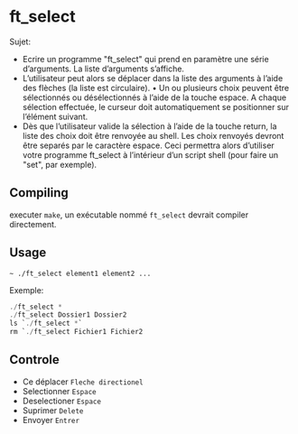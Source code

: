 # ft_select

Sujet:
* Ecrire un programme "ft_select" qui prend en paramètre une série d’arguments. La liste d’arguments s’affiche.
* L’utilisateur peut alors se déplacer dans la liste des arguments à l’aide des flèches (la liste est circulaire).
• Un ou plusieurs choix peuvent être sélectionnés ou désélectionnés à l’aide de la touche espace. A chaque sélection effectuée, le curseur doit automatiquement se positionner sur l’élément suivant.
* Dès que l’utilisateur valide la sélection à l’aide de la touche return, la liste des choix doit être renvoyée au shell. Les choix renvoyés devront être separés par le caractère espace. Ceci permettra alors d’utiliser votre programme ft_select à l’intérieur d’un script shell (pour faire un "set", par exemple).

## Compiling

executer `make`, un exécutable nommé `ft_select` devrait compiler directement.

## Usage

`~ ./ft_select element1 element2 ...`

Exemple:

```c
./ft_select *
./ft_select Dossier1 Dossier2
ls `./ft_select *`
rm `./ft_select Fichier1 Fichier2
```

## Controle

* Ce déplacer `Fleche directionel`
* Selectionner `Espace`
* Deselectioner `Espace`
* Suprimer `Delete`
* Envoyer `Entrer`
